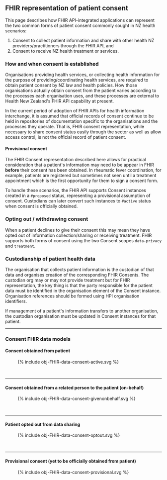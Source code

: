 <!-- markdownlint-disable MD041 -->
## FHIR representation of patient consent

This page describes how FHIR API-integrated applications can represent the two common forms of patient consent commonly sought in NZ health scenarios:

1. Consent to collect patient information and share with other health NZ providers/practitioners through the FHIR API, and
1. Consent to receive NZ health treatment or services.

### How and when consent is established

Organisations providing health services, or collecting health information for the purpose of providing/coordinating health services, are required to obtain patient consent by NZ law and health policies.  How those organisations actually obtain consent from the patient varies according to the processes each organisation uses, and these processes are external to Health New Zealand's FHIR API capability at present.  

In the current period of adoption of FHIR APIs for health information interchange, it is assumed that official records of consent continue to be held in repositories of documentation specific to the organisations and the processes they operate.  That is, FHIR consent representation, while necessary to share consent status easily through the sector as well as allow access control, is not the official record of patient consent.

#### Provisional consent

The FHIR Consent representation described here allows for practical consideration that a patient's information may need to be appear in FHIR **before** their consent has been obtained.  In rheumatic fever coordination, for example, patients are registered but sometimes not seen until a treatment appointment which is the first opportunity for them to sign a consent form.  

To handle these scenarios, the FHIR API supports Consent instances created in a `#proposed` status, representing a provisional assumption of consent.  Custodians can later convert such instances to `#active` status when consent is officially obtained.

### Opting out / withdrawing consent

When a patient declines to give their consent this may mean they have opted out of information collection/sharing or receiving treatment.  FHIR supports both forms of consent using the two Consent scopes `data-privacy` and `treatment`.

### Custodianship of patient health data

The organisation that collects patient information is the custodian of that data and organises creation of the corresponding FHIR Consents.  The custodian org may or may not provide treatment but for FHIR representation, the key thing is that the party responsible for the patient data must be identified in the organisation element of the Consent instance.  Organisation references should be formed using HPI organisation identifiers.

If management of a patient's information transfers to another organisation, the custodian organisation must be updated in Consent instances for that patient.

---

### Consent FHIR data models

#### Consent obtained from patient

<!-- markdownlint-disable MD033 -->

<figure>
  <!-- Generated from `input/images-source/obj-FHIR-data-consent-active.puml` -->
  {% include obj-FHIR-data-consent-active.svg %}
</figure>
<br clear="all">

---

#### Consent obtained from a related person to the patient (on-behalf)

<figure>
  <!-- Generated from `input/images-source/obj-FHIR-data-consent-givenonbehalf.puml` -->
  {% include obj-FHIR-data-consent-givenonbehalf.svg %}
</figure>
<br clear="all">

---

#### Patient opted out from data sharing

<figure>
  <!-- Generated from `input/images-source/obj-FHIR-data-consent-optout.plantuml` -->
  {% include obj-FHIR-data-consent-optout.svg %}
</figure>
<br clear="all">

---

#### Provisional consent (yet to be officially obtained from patient)

<figure>
  <!-- Generated from `input/images-source/obj-FHIR-data-consent-provisional.plantuml` -->
  {% include obj-FHIR-data-consent-provisional.svg %}
</figure>
<br clear="all">
